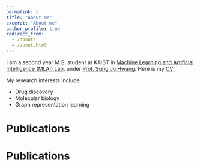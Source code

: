 ```yaml
---
permalink: /
title: "About me"
excerpt: "About me"
author_profile: true
redirect_from: 
  - /about/
  - /about.html
---
```


I am a second year M.S. student at KAIST in [Machine Learning and Artificial Intelligence (MLAI) Lab](https://www.mlai-kaist.com/), under [Prof. Sung Ju Hwang](http://www.sungjuhwang.com/). Here is my [CV](https://DongkiKim95.github.io/files/CV.pdf)

My research interests include:
* Drug discovery
* Molecular biology
* Graph representation learning

Publications
======

Publications
======